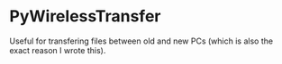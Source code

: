 # PyWirelessTransfer
Useful for transfering files between old and new PCs (which is also the exact reason I wrote this).
